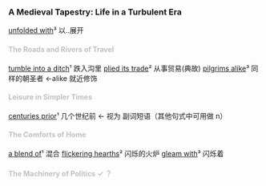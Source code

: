 ### A Medieval Tapestry: Life in a Turbulent Era

<u>unfolded with</u>³ 以..展开

####  <span style="color: silver;">The Roads and Rivers of Travel
<u>tumble into a ditch</u>¹ 跌入沟里
<u>plied its trade</u>² 从事贸易(典故)
<u>pilgrims alike</u>³ 同样的朝圣者 ←alike 就近修饰

####  <span style="color: silver;">Leisure in Simpler Times
<u>centuries prior</u>¹ 几个世纪前 ← 视为 副词短语（其他句式中可用做 n）

####  <span style="color: silver;">The Comforts of Home
<u>a blend of</u>¹  混合
<u>flickering hearths</u>² 闪烁的火炉
<u>gleam with</u>³  闪烁着

####  <span style="color: silver;">The Machinery of Politics ✓ ？